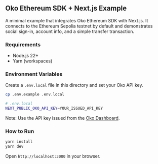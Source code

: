 ## Oko Ethereum SDK + Next.js Example

A minimal example that integrates Oko Ethereum SDK with Next.js. It
connects to the Ethereum Sepolia testnet by default and demonstrates social
sign-in, account info, and a simple transfer transaction.

### Requirements

- Node.js 22+
- Yarn (workspaces)

### Environment Variables

Create a `.env.local` file in this directory and set your Oko API
key.

```bash
cp .env.example .env.local
```

```bash
# .env.local
NEXT_PUBLIC_OKO_API_KEY=YOUR_ISSUED_API_KEY
```

Note: Use the API key issued from the
[Oko Dashboard](https://dapp.oko.app).

### How to Run

```bash
yarn install
yarn dev
```

Open `http://localhost:3000` in your browser.
